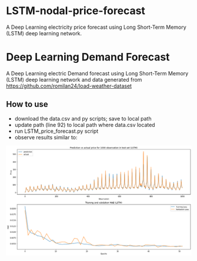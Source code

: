 # LSTM-nodal-price-forecast
A Deep Learning electricity price forecast using Long Short-Term Memory (LSTM) deep learning network.



# Deep Learning Demand Forecast
A Deep Learning electric Demand forecast using Long Short-Term Memory (LSTM) deep learning network and data generated from https://github.com/romilan24/load-weather-dataset

## How to use
- download the data.csv and py scripts; save to local path
- update path (line 92) to local path where data.csv located
- run LSTM_price_forecast.py script
- observe results similar to:

![Image1](https://github.com/romilan24/LSTM-nodal-price-forecast/blob/main/Prediction_vs_Actuals_LSTM_price.png)
